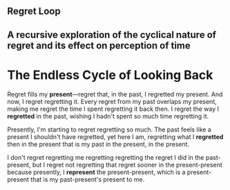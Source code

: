 Regret Loop
---
A recursive exploration of the cyclical nature of regret and its effect on perception of time
---
# The Endless Cycle of Looking Back

Regret fills my **present**—regret that, in the past, I regretted my present. And now, I regret regretting it. Every regret from my past overlaps my present, making me regret the time I spent regretting it back then. I regret the way I **regretted** in the past, wishing I hadn't spent so much time regretting it. 

Presently, I'm starting to regret regretting so much. The past feels like a present I shouldn't have regretted, yet here I am, regretting what I **regretted** then in the present that is my past in the present, in the present. 

I don't regret regretting me regretting regretting the regret I did in the past-present, but I regret not regretting that regret sooner in the present-present because presently, I **represent** the present-present, which is a present-present that is my past-present's present to me.